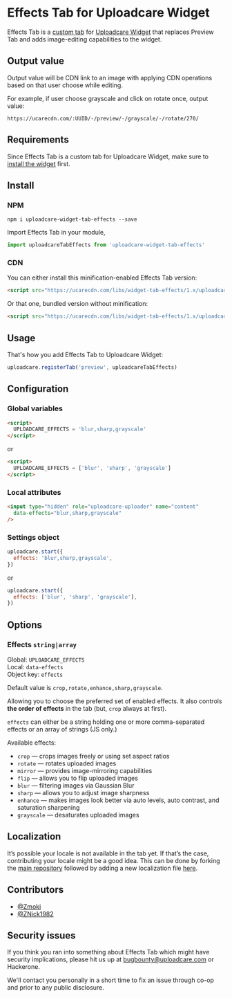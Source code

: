# Effects Tab for Uploadcare Widget

Effects Tab is a
[custom tab](/tutorials/widget_customization/#tabs) 
for [Uploadcare Widget](/documentation/widget/)
that replaces Preview Tab and adds image-editing capabilities
to the widget.

## Output value

Output value will be CDN link to an image with applying CDN operations based on that user choose while editing.

For example, if user choose grayscale and click on rotate once, output value:

```
https://ucarecdn.com/:UUID/-/preview/-/grayscale/-/rotate/270/
```

## Requirements

Since Effects Tab is a custom tab for Uploadcare Widget,
make sure to
[install the widget](/documentation/widget/#install)
first. 

## Install

### NPM

```
npm i uploadcare-widget-tab-effects --save
```

Import Effects Tab in your module,

```javascript
import uploadcareTabEffects from 'uploadcare-widget-tab-effects'
```

### CDN

You can either install this minification-enabled Effects Tab version:

```html
<script src="https://ucarecdn.com/libs/widget-tab-effects/1.x/uploadcare.tab-effects.min.js" charset="utf-8"></script>
```

Or that one, bundled version without minification:

```html
<script src="https://ucarecdn.com/libs/widget-tab-effects/1.x/uploadcare.tab-effects.js" charset="utf-8"></script>
```

## Usage

That's how you add Effects Tab to Uploadcare Widget:

```javascript
uploadcare.registerTab('preview', uploadcareTabEffects)
```

## Configuration

### Global variables

```html
<script>
  UPLOADCARE_EFFECTS = 'blur,sharp,grayscale'
</script>
```

or

```html
<script>
  UPLOADCARE_EFFECTS = ['blur', 'sharp', 'grayscale']
</script>
```

### Local attributes

```html
<input type="hidden" role="uploadcare-uploader" name="content"
  data-effects="blur,sharp,grayscale"
/>
```

### Settings object

```javascript
uploadcare.start({
  effects: 'blur,sharp,grayscale',
})
```

or

```javascript
uploadcare.start({
  effects: ['blur', 'sharp', 'grayscale'],
})
```

## Options

### Effects `string|array`

Global: `UPLOADCARE_EFFECTS` <br>
Local: `data-effects` <br>
Object key: `effects` <br>

Default value is `crop,rotate,enhance,sharp,grayscale`.

Allowing you to choose the preferred set of enabled effects.
It also controls **the order of effects** in the tab (but, `crop` always at first).

`effects` can either be a string holding one or more
comma-separated effects or an array of strings (JS only.)

Available effects:

* `crop` — crops images freely or using set aspect ratios
* `rotate` — rotates uploaded images
* `mirror` — provides image-mirroring capabilities
* `flip` — allows you to flip uploaded images
* `blur` — filtering images via Gaussian Blur
* `sharp` — allows you to adjust image sharpness
* `enhance` — makes images look better via auto
  levels, auto contrast, and saturation sharpening
* `grayscale` — desaturates uploaded images

## Localization

It’s possible your locale is not available in the tab yet. 
If that’s the case, contributing your locale might be a good idea. 
This can be done by forking the
[main repository](https://github.com/uploadcare/uploadcare-widget-tab-effects) 
followed by adding a new localization file 
[here](https://github.com/uploadcare/uploadcare-widget-tab-effects/tree/master/src/locale).

## Contributors

* [@Zmoki](https://github.com/Zmoki)
* [@ZNick1982](https://github.com/ZNick1982)

## Security issues

If you think you ran into something about Effects Tab
which might have security implications, please hit us up at
[bugbounty@uploadcare.com](mailto:bugbounty@uploadcare.com)
or Hackerone.

We'll contact you personally in a short time to fix an issue
through co-op and prior to any public disclosure.
